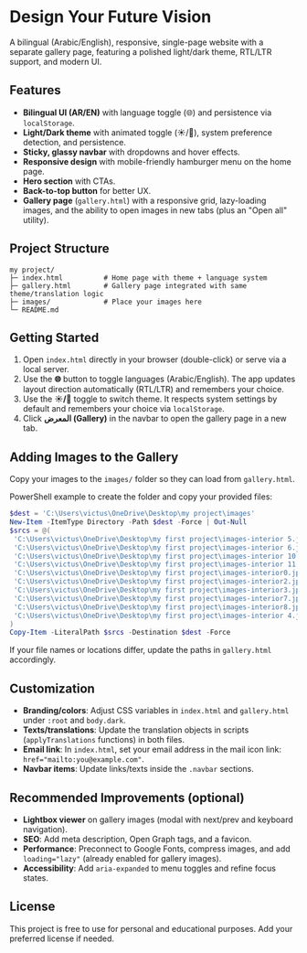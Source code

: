 # Design Your Future Vision

A bilingual (Arabic/English), responsive, single-page website with a separate gallery page, featuring a polished light/dark theme, RTL/LTR support, and modern UI.

## Features
- **Bilingual UI (AR/EN)** with language toggle (🌐) and persistence via `localStorage`.
- **Light/Dark theme** with animated toggle (☀️/🌙), system preference detection, and persistence.
- **Sticky, glassy navbar** with dropdowns and hover effects.
- **Responsive design** with mobile-friendly hamburger menu on the home page.
- **Hero section** with CTAs.
- **Back-to-top button** for better UX.
- **Gallery page** (`gallery.html`) with a responsive grid, lazy-loading images, and the ability to open images in new tabs (plus an "Open all" utility).

## Project Structure
```
my project/
├─ index.html          # Home page with theme + language system
├─ gallery.html        # Gallery page integrated with same theme/translation logic
├─ images/             # Place your images here
└─ README.md
```

## Getting Started
1. Open `index.html` directly in your browser (double-click) or serve via a local server.
2. Use the **🌐** button to toggle languages (Arabic/English). The app updates layout direction automatically (RTL/LTR) and remembers your choice.
3. Use the **☀️/🌙** toggle to switch theme. It respects system settings by default and remembers your choice via `localStorage`.
4. Click **المعرض (Gallery)** in the navbar to open the gallery page in a new tab.

## Adding Images to the Gallery
Copy your images to the `images/` folder so they can load from `gallery.html`.

PowerShell example to create the folder and copy your provided files:
```powershell
$dest = 'C:\Users\victus\OneDrive\Desktop\my project\images'
New-Item -ItemType Directory -Path $dest -Force | Out-Null
$srcs = @(
 'C:\Users\victus\OneDrive\Desktop\my first project\images-interior 5.jpg',
 'C:\Users\victus\OneDrive\Desktop\my first project\images-interior 6.jpg',
 'C:\Users\victus\OneDrive\Desktop\my first project\images-interior 10.jpg',
 'C:\Users\victus\OneDrive\Desktop\my first project\images-interior 11.jpg',
 'C:\Users\victus\OneDrive\Desktop\my first project\images-interior0.jpg',
 'C:\Users\victus\OneDrive\Desktop\my first project\images-interior2.jpg',
 'C:\Users\victus\OneDrive\Desktop\my first project\images-interior3.jpg',
 'C:\Users\victus\OneDrive\Desktop\my first project\images-interior7.jpg',
 'C:\Users\victus\OneDrive\Desktop\my first project\images-interior8.jpg',
 'C:\Users\victus\OneDrive\Desktop\my first project\images-interior 4.jpg'
)
Copy-Item -LiteralPath $srcs -Destination $dest -Force
```
If your file names or locations differ, update the paths in `gallery.html` accordingly.

## Customization
- **Branding/colors**: Adjust CSS variables in `index.html` and `gallery.html` under `:root` and `body.dark`.
- **Texts/translations**: Update the translation objects in scripts (`applyTranslations` functions) in both files.
- **Email link**: In `index.html`, set your email address in the mail icon link: `href="mailto:you@example.com"`.
- **Navbar items**: Update links/texts inside the `.navbar` sections.

## Recommended Improvements (optional)
- **Lightbox viewer** on gallery images (modal with next/prev and keyboard navigation).
- **SEO**: Add meta description, Open Graph tags, and a favicon.
- **Performance**: Preconnect to Google Fonts, compress images, and add `loading="lazy"` (already enabled for gallery images).
- **Accessibility**: Add `aria-expanded` to menu toggles and refine focus states.

## License
This project is free to use for personal and educational purposes. Add your preferred license if needed.
